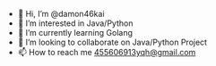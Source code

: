 - 👋 Hi, I’m @damon46kai
- 👀 I’m interested in Java/Python
- 🌱 I’m currently learning Golang
- 💞️ I’m looking to collaborate on Java/Python Project
- 📫 How to reach me 455606913yqh@gmail.com

<!---
damon46kai/damon46kai is a ✨ special ✨ repository because its `README.md` (this file) appears on your GitHub profile.
You can click the Preview link to take a look at your changes.
--->

